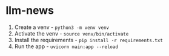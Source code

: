 # llm-news

1. Create a venv - `python3 -m venv venv`
2. Activate the venv - `source venv/bin/activate`
3. Install the requirements - `pip install -r requirements.txt`
4. Run the app - `uvicorn main:app --reload`
